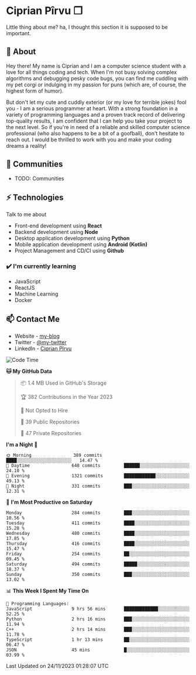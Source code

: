 # Ciprian Pîrvu ❐

Little thing about me? ha, I thought this section it is supposed to be important.

## 🧐 About

Hey there! My name is Ciprian and I am a computer science student with a love for all things coding and tech. When I'm not busy solving complex algorithms and debugging pesky code bugs, you can find me cuddling with my pet corgi or indulging in my passion for puns (which are, of course, the highest form of humor).

But don't let my cute and cuddly exterior (or my love for terrible jokes) fool you - I am a serious programmer at heart. With a strong foundation in a variety of programming languages and a proven track record of delivering top-quality results, I am confident that I can help you take your project to the next level. So if you're in need of a reliable and skilled computer science professional (who also happens to be a bit of a goofball), don't hesitate to reach out. I would be thrilled to work with you and make your coding dreams a reality!

## 👯 Communities

-   TODO: Communities

## ⚡ Technologies

Talk to me about

-   Front-end development using **React**
-   Backend development using **Node**
-   Desktop application development using **Python**
-   Mobile application development using **Android (Kotlin)**
-   Project Management and CD/CI using **Github**

### ✔️ I'm currently learning

-   JavaScript
-   ReactJS
-   Machine Learning
-   Docker

## 📫 Contact Me

-   Website - [my-blog]()
-   Twitter - [@my-twitter]()
-   LinkedIn - [Ciprian Pîrvu](https://www.linkedin.com/in/p%C3%AErvu-ciprian-cristian-4415991b1/)

<!--START_SECTION:waka-->
![Code Time](http://img.shields.io/badge/Code%20Time-1%2C831%20hrs%2049%20mins-blue)

**🐱 My GitHub Data** 

> 📦 1.4 MB Used in GitHub's Storage 
 > 
> 🏆 382 Contributions in the Year 2023
 > 
> 🚫 Not Opted to Hire
 > 
> 📜 39 Public Repositories 
 > 
> 🔑 47 Private Repositories 
 > 
**I'm a Night 🦉** 

```text
🌞 Morning                389 commits         ████░░░░░░░░░░░░░░░░░░░░░   14.47 % 
🌆 Daytime                648 commits         ██████░░░░░░░░░░░░░░░░░░░   24.10 % 
🌃 Evening                1321 commits        ████████████░░░░░░░░░░░░░   49.13 % 
🌙 Night                  331 commits         ███░░░░░░░░░░░░░░░░░░░░░░   12.31 % 
```
📅 **I'm Most Productive on Saturday** 

```text
Monday                   284 commits         ███░░░░░░░░░░░░░░░░░░░░░░   10.56 % 
Tuesday                  411 commits         ████░░░░░░░░░░░░░░░░░░░░░   15.28 % 
Wednesday                480 commits         ████░░░░░░░░░░░░░░░░░░░░░   17.85 % 
Thursday                 416 commits         ████░░░░░░░░░░░░░░░░░░░░░   15.47 % 
Friday                   254 commits         ██░░░░░░░░░░░░░░░░░░░░░░░   09.45 % 
Saturday                 494 commits         █████░░░░░░░░░░░░░░░░░░░░   18.37 % 
Sunday                   350 commits         ███░░░░░░░░░░░░░░░░░░░░░░   13.02 % 
```


📊 **This Week I Spent My Time On** 

```text
💬 Programming Languages: 
JavaScript               9 hrs 56 mins       █████████████░░░░░░░░░░░░   52.25 % 
Python                   2 hrs 16 mins       ███░░░░░░░░░░░░░░░░░░░░░░   11.94 % 
C++                      2 hrs 14 mins       ███░░░░░░░░░░░░░░░░░░░░░░   11.78 % 
TypeScript               1 hr 13 mins        ██░░░░░░░░░░░░░░░░░░░░░░░   06.47 % 
JSON                     45 mins             █░░░░░░░░░░░░░░░░░░░░░░░░   03.99 % 
```


 Last Updated on 24/11/2023 01:28:07 UTC
<!--END_SECTION:waka-->

